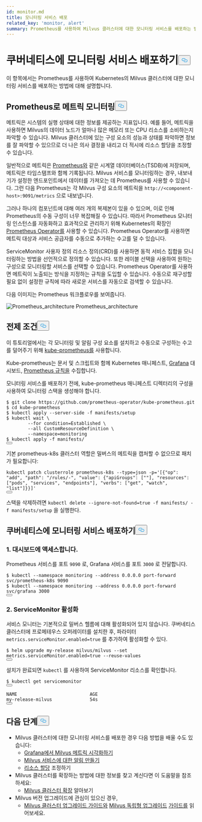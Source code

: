```yaml
---
id: monitor.md
title: 모니터링 서비스 배포
related_key: 'monitor, alert'
summary: Prometheus를 사용하여 Milvus 클러스터에 대한 모니터링 서비스를 배포하는 방법을 알아보세요.
---
```

<h1 id="Deploying-Monitoring-Services-on-Kubernetes" class="common-anchor-header">쿠버네티스에 모니터링 서비스 배포하기<button data-href="#Deploying-Monitoring-Services-on-Kubernetes" class="anchor-icon" translate="no">
      <svg translate="no"
        aria-hidden="true"
        focusable="false"
        height="20"
        version="1.1"
        viewBox="0 0 16 16"
        width="16"
      >
        <path
          fill="#0092E4"
          fill-rule="evenodd"
          d="M4 9h1v1H4c-1.5 0-3-1.69-3-3.5S2.55 3 4 3h4c1.45 0 3 1.69 3 3.5 0 1.41-.91 2.72-2 3.25V8.59c.58-.45 1-1.27 1-2.09C10 5.22 8.98 4 8 4H4c-.98 0-2 1.22-2 2.5S3 9 4 9zm9-3h-1v1h1c1 0 2 1.22 2 2.5S13.98 12 13 12H9c-.98 0-2-1.22-2-2.5 0-.83.42-1.64 1-2.09V6.25c-1.09.53-2 1.84-2 3.25C6 11.31 7.55 13 9 13h4c1.45 0 3-1.69 3-3.5S14.5 6 13 6z"
        ></path>
      </svg>
    </button></h1><p>이 항목에서는 Prometheus를 사용하여 Kubernetes의 Milvus 클러스터에 대한 모니터링 서비스를 배포하는 방법에 대해 설명합니다.</p>
<h2 id="Monitor-metrics-with-Prometheus" class="common-anchor-header">Prometheus로 메트릭 모니터링<button data-href="#Monitor-metrics-with-Prometheus" class="anchor-icon" translate="no">
      <svg translate="no"
        aria-hidden="true"
        focusable="false"
        height="20"
        version="1.1"
        viewBox="0 0 16 16"
        width="16"
      >
        <path
          fill="#0092E4"
          fill-rule="evenodd"
          d="M4 9h1v1H4c-1.5 0-3-1.69-3-3.5S2.55 3 4 3h4c1.45 0 3 1.69 3 3.5 0 1.41-.91 2.72-2 3.25V8.59c.58-.45 1-1.27 1-2.09C10 5.22 8.98 4 8 4H4c-.98 0-2 1.22-2 2.5S3 9 4 9zm9-3h-1v1h1c1 0 2 1.22 2 2.5S13.98 12 13 12H9c-.98 0-2-1.22-2-2.5 0-.83.42-1.64 1-2.09V6.25c-1.09.53-2 1.84-2 3.25C6 11.31 7.55 13 9 13h4c1.45 0 3-1.69 3-3.5S14.5 6 13 6z"
        ></path>
      </svg>
    </button></h2><p>메트릭은 시스템의 실행 상태에 대한 정보를 제공하는 지표입니다. 예를 들어, 메트릭을 사용하면 Milvus의 데이터 노드가 얼마나 많은 메모리 또는 CPU 리소스를 소비하는지 파악할 수 있습니다. Milvus 클러스터에 있는 구성 요소의 성능과 상태를 파악하면 정보를 잘 파악할 수 있으므로 더 나은 의사 결정을 내리고 더 적시에 리소스 할당을 조정할 수 있습니다.</p>
<p>일반적으로 메트릭은 <a href="https://prometheus.io/">Prometheus와</a> 같은 시계열 데이터베이스(TSDB)에 저장되며, 메트릭은 타임스탬프와 함께 기록됩니다. Milvus 서비스를 모니터링하는 경우, 내보내기가 설정한 엔드포인트에서 데이터를 가져오는 데 Prometheus를 사용할 수 있습니다. 그런 다음 Prometheus는 각 Milvus 구성 요소의 메트릭을 <code translate="no">http://&lt;component-host&gt;:9091/metrics</code> 으로 내보냅니다.</p>
<p>그러나 하나의 컴포넌트에 대해 여러 개의 복제본이 있을 수 있으며, 이로 인해 Prometheus의 수동 구성이 너무 복잡해질 수 있습니다. 따라서 Prometheus 모니터링 인스턴스를 자동화하고 효과적으로 관리하기 위해 Kubernetes의 확장인 <a href="https://github.com/prometheus-operator/prometheus-operator">Prometheus Operator를</a> 사용할 수 있습니다. Prometheus Operator를 사용하면 메트릭 대상과 서비스 공급자를 수동으로 추가하는 수고를 덜 수 있습니다.</p>
<p>ServiceMonitor 사용자 정의 리소스 정의(CRD)를 사용하면 동적 서비스 집합을 모니터링하는 방법을 선언적으로 정의할 수 있습니다. 또한 레이블 선택을 사용하여 원하는 구성으로 모니터링할 서비스를 선택할 수 있습니다. Prometheus Operator를 사용하면 메트릭이 노출되는 방식을 지정하는 규칙을 도입할 수 있습니다. 수동으로 재구성할 필요 없이 설정한 규칙에 따라 새로운 서비스를 자동으로 검색할 수 있습니다.</p>
<p>다음 이미지는 Prometheus 워크플로우를 보여줍니다.</p>
<p>
  
   <span class="img-wrapper"> <img translate="no" src="/docs/v2.6.x/assets/prometheus_architecture.png" alt="Prometheus_architecture" class="doc-image" id="prometheus_architecture" />
   </span> <span class="img-wrapper"> <span>Prometheus_architecture</span> </span></p>
<h2 id="Prerequisites" class="common-anchor-header">전제 조건<button data-href="#Prerequisites" class="anchor-icon" translate="no">
      <svg translate="no"
        aria-hidden="true"
        focusable="false"
        height="20"
        version="1.1"
        viewBox="0 0 16 16"
        width="16"
      >
        <path
          fill="#0092E4"
          fill-rule="evenodd"
          d="M4 9h1v1H4c-1.5 0-3-1.69-3-3.5S2.55 3 4 3h4c1.45 0 3 1.69 3 3.5 0 1.41-.91 2.72-2 3.25V8.59c.58-.45 1-1.27 1-2.09C10 5.22 8.98 4 8 4H4c-.98 0-2 1.22-2 2.5S3 9 4 9zm9-3h-1v1h1c1 0 2 1.22 2 2.5S13.98 12 13 12H9c-.98 0-2-1.22-2-2.5 0-.83.42-1.64 1-2.09V6.25c-1.09.53-2 1.84-2 3.25C6 11.31 7.55 13 9 13h4c1.45 0 3-1.69 3-3.5S14.5 6 13 6z"
        ></path>
      </svg>
    </button></h2><p>이 튜토리얼에서는 각 모니터링 및 알림 구성 요소를 설치하고 수동으로 구성하는 수고를 덜어주기 위해 <a href="https://github.com/prometheus-operator/kube-prometheus">kube-prometheus를</a> 사용합니다.</p>
<p>Kube-prometheus는 문서 및 스크립트와 함께 Kubernetes 매니페스트, <a href="http://grafana.com/">Grafana</a> 대시보드, <a href="https://prometheus.io/docs/prometheus/latest/configuration/recording_rules/">Prometheus 규칙을</a> 수집합니다.</p>
<p>모니터링 서비스를 배포하기 전에, kube-prometheus 매니페스트 디렉터리의 구성을 사용하여 모니터링 스택을 생성해야 합니다.</p>
<pre><code translate="no"><span class="hljs-meta prompt_">$ </span><span class="language-bash">git <span class="hljs-built_in">clone</span> https://github.com/prometheus-operator/kube-prometheus.git</span>
<span class="hljs-meta prompt_">$ </span><span class="language-bash"><span class="hljs-built_in">cd</span> kube-prometheus</span>
<span class="hljs-meta prompt_">$ </span><span class="language-bash">kubectl apply --server-side -f manifests/setup</span>
<span class="hljs-meta prompt_">$ </span><span class="language-bash">kubectl <span class="hljs-built_in">wait</span> \
        --<span class="hljs-keyword">for</span> condition=Established \
        --all CustomResourceDefinition \
        --namespace=monitoring</span>
<span class="hljs-meta prompt_">$ </span><span class="language-bash">kubectl apply -f manifests/</span>
<button class="copy-code-btn"></button></code></pre>
<div class="alert note">
기본 prometheus-k8s 클러스터 역할은 밀버스의 메트릭을 캡처할 수 없으므로 패치가 필요합니다:</div>
<pre><code translate="no" class="language-bash">kubectl patch clusterrole prometheus-k8s --<span class="hljs-built_in">type</span>=json -p=<span class="hljs-string">&#x27;[{&quot;op&quot;: &quot;add&quot;, &quot;path&quot;: &quot;/rules/-&quot;, &quot;value&quot;: {&quot;apiGroups&quot;: [&quot;&quot;], &quot;resources&quot;: [&quot;pods&quot;, &quot;services&quot;, &quot;endpoints&quot;], &quot;verbs&quot;: [&quot;get&quot;, &quot;watch&quot;, &quot;list&quot;]}}]&#x27;</span>
<button class="copy-code-btn"></button></code></pre>
<p>스택을 삭제하려면 <code translate="no">kubectl delete --ignore-not-found=true -f manifests/ -f manifests/setup</code> 을 실행한다.</p>
<h2 id="Deploy-monitoring-services-on-Kubernetes" class="common-anchor-header">쿠버네티스에 모니터링 서비스 배포하기<button data-href="#Deploy-monitoring-services-on-Kubernetes" class="anchor-icon" translate="no">
      <svg translate="no"
        aria-hidden="true"
        focusable="false"
        height="20"
        version="1.1"
        viewBox="0 0 16 16"
        width="16"
      >
        <path
          fill="#0092E4"
          fill-rule="evenodd"
          d="M4 9h1v1H4c-1.5 0-3-1.69-3-3.5S2.55 3 4 3h4c1.45 0 3 1.69 3 3.5 0 1.41-.91 2.72-2 3.25V8.59c.58-.45 1-1.27 1-2.09C10 5.22 8.98 4 8 4H4c-.98 0-2 1.22-2 2.5S3 9 4 9zm9-3h-1v1h1c1 0 2 1.22 2 2.5S13.98 12 13 12H9c-.98 0-2-1.22-2-2.5 0-.83.42-1.64 1-2.09V6.25c-1.09.53-2 1.84-2 3.25C6 11.31 7.55 13 9 13h4c1.45 0 3-1.69 3-3.5S14.5 6 13 6z"
        ></path>
      </svg>
    </button></h2><h3 id="1-Access-the-dashboards" class="common-anchor-header">1. 대시보드에 액세스합니다.</h3><p>Prometheus 서비스를 포트 <code translate="no">9090</code> 로, Grafana 서비스를 포트 <code translate="no">3000</code> 로 전달합니다.</p>
<pre><code translate="no"><span class="hljs-meta prompt_">$ </span><span class="language-bash">kubectl --namespace monitoring --address 0.0.0.0 port-forward svc/prometheus-k8s 9090</span>
<span class="hljs-meta prompt_">$ </span><span class="language-bash">kubectl --namespace monitoring --address 0.0.0.0 port-forward svc/grafana 3000</span>
<button class="copy-code-btn"></button></code></pre>
<h3 id="2-Enable-ServiceMonitor" class="common-anchor-header">2. ServiceMonitor 활성화</h3><p>서비스 모니터는 기본적으로 밀버스 헬름에 대해 활성화되어 있지 않습니다. 쿠버네티스 클러스터에 프로메테우스 오퍼레이터를 설치한 후, 파라미터 <code translate="no">metrics.serviceMonitor.enabled=true</code> 를 추가하여 활성화할 수 있다.</p>
<pre><code translate="no"><span class="hljs-meta prompt_">$ </span><span class="language-bash">helm upgrade my-release milvus/milvus --<span class="hljs-built_in">set</span> metrics.serviceMonitor.enabled=<span class="hljs-literal">true</span> --reuse-values</span>
<button class="copy-code-btn"></button></code></pre>
<p>설치가 완료되면 <code translate="no">kubectl</code> 를 사용하여 ServiceMonitor 리소스를 확인합니다.</p>
<pre><code translate="no">$ kubectl <span class="hljs-keyword">get</span> servicemonitor
<button class="copy-code-btn"></button></code></pre>
<pre><code translate="no">NAME                           AGE
<span class="hljs-keyword">my</span>-release-milvus              54s
<button class="copy-code-btn"></button></code></pre>
<h2 id="Whats-next" class="common-anchor-header">다음 단계<button data-href="#Whats-next" class="anchor-icon" translate="no">
      <svg translate="no"
        aria-hidden="true"
        focusable="false"
        height="20"
        version="1.1"
        viewBox="0 0 16 16"
        width="16"
      >
        <path
          fill="#0092E4"
          fill-rule="evenodd"
          d="M4 9h1v1H4c-1.5 0-3-1.69-3-3.5S2.55 3 4 3h4c1.45 0 3 1.69 3 3.5 0 1.41-.91 2.72-2 3.25V8.59c.58-.45 1-1.27 1-2.09C10 5.22 8.98 4 8 4H4c-.98 0-2 1.22-2 2.5S3 9 4 9zm9-3h-1v1h1c1 0 2 1.22 2 2.5S13.98 12 13 12H9c-.98 0-2-1.22-2-2.5 0-.83.42-1.64 1-2.09V6.25c-1.09.53-2 1.84-2 3.25C6 11.31 7.55 13 9 13h4c1.45 0 3-1.69 3-3.5S14.5 6 13 6z"
        ></path>
      </svg>
    </button></h2><ul>
<li>Milvus 클러스터에 대한 모니터링 서비스를 배포한 경우 다음 방법을 배울 수도 있습니다:<ul>
<li><a href="/docs/ko/visualize.md">Grafana에서 Milvus 메트릭 시각화하기</a></li>
<li><a href="/docs/ko/alert.md">Milvus 서비스에 대한 알림 만들기</a></li>
<li><a href="/docs/ko/allocate.md">리소스 할당</a> 조정하기</li>
</ul></li>
<li>Milvus 클러스터를 확장하는 방법에 대한 정보를 찾고 계신다면 이 도움말을 참조하세요:<ul>
<li><a href="/docs/ko/scaleout.md">Milvus 클러스터 확장</a> 알아보기</li>
</ul></li>
<li>Milvus 버전 업그레이드에 관심이 있으신 경우,<ul>
<li><a href="/docs/ko/upgrade_milvus_cluster-operator.md">Milvus 클러스터 업그레이드 가이드와</a> <a href="/docs/ko/upgrade_milvus_standalone-operator.md">Milvus 독립형 업그레이드</a> <a href="/docs/ko/upgrade_milvus_cluster-operator.md">가이드를</a> 읽어보세요.</li>
</ul></li>
</ul>

